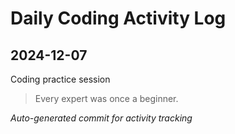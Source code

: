 # Daily Coding Activity Log

## 2024-12-07

Coding practice session

> Every expert was once a beginner.

*Auto-generated commit for activity tracking*
